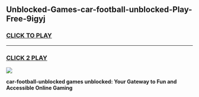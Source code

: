 
## Unblocked-Games-car-football-unblocked-Play-Free-9igyj
<h3>
<a href="https://premium76.site?title=car-football-unblocked&ref=20M">CLICK TO PLAY</a></h3>
<hr>

<h3>
<a href="https://premium76.site?title=car-football-unblocked&ref=20M">CLICK 2 PLAY</a>
  
</h3>

<a href="https://premium76.site?title=car-football-unblocked&ref=19M"><img src="https://clearcache.store/games.png"></a>


**car-football-unblocked games unblocked: Your Gateway to Fun and Accessible Online Gaming**
